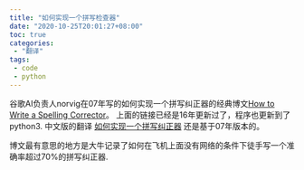 ```yaml
---
title: "如何实现一个拼写检查器"
date: "2020-10-25T20:01:27+08:00"
toc: true
categories:
 - "翻译"
tags:
 - code
 - python
---
```


谷歌AI负责人norvig在07年写的如何实现一个拼写纠正器的经典博文[How to Write a Spelling Corrector](https://norvig.com/spell-correct.html)。
上面的链接已经是16年更新过了，程序也更新到了python3.
中文版的翻译 [如何实现一个拼写纠正器](https://blog.csdn.net/suixinsuiyuan33/article/details/69215082) 还是基于07年版本的。

博文最有意思的地方是大牛记录了如何在飞机上面没有网络的条件下徒手写一个准确率超过70%的拼写纠正器.

